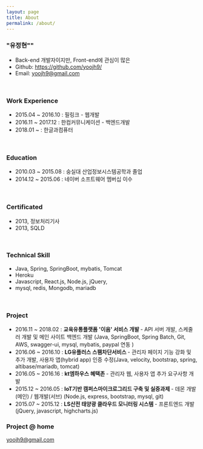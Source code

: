 ```yaml
---
layout: page
title: About
permalink: /about/
---
```


### "유정현""
- Back-end 개발자이지만, Front-end에 관심이 많은
- Github: https://github.com/yoojh9/
- Email: yoojh9@gmail.com

<br/>

### Work Experience
- 2015.04 ~ 2016.10 : 필링크 - 웹개발
- 2016.11 ~ 2017.12 : 한컴커뮤니케이션 - 백엔드개발
- 2018.01 ~ : 한글과컴퓨터

<br/>

### Education
- 2010.03 ~ 2015.08 : 숭실대 산업정보시스템공학과 졸업
- 2014.12 ~ 2015.06 : 네이버 소프트웨어 멤버십 이수

<br/>

### Certificated
- 2013, 정보처리기사
- 2013, SQLD

<br/>

### Technical Skill
- Java, Spring, SpringBoot, mybatis, Tomcat
- Heroku
- Javascript, React.js, Node.js, jQuery,
- mysql, redis, Mongodb, mariadb

<br/>

### Project
- 2016.11 ~ 2018.02 : <b> 교육유통플랫폼 '이음' 서비스 개발 </b> - API 서버 개발, 스케줄러 개발 및 메인 사이트 백엔드 개발 (Java, SpringBoot, Spring Batch, Git, AWS, swagger-ui, mysql, mybatis, paypal 연동 )
- 2016.06 ~ 2016.10 : <b> LG유플러스 스팸차단서비스 </b> -  관리자 페이지 기능 강화 및 추가 개발, 사용자 앱(hybrid app) 인증 수정(Java, velocity, bootstrap, spring, altibase/mariadb, tomcat)
- 2016.05 ~ 2016.16 : <b> kt엠하우스 혜택존 </b> - 관리자 웹, 사용자 앱 추가 요구사항 개발
- 2015.12 ~ 2016.05 : <b> IoT기반 캠퍼스마이크로그리드 구축 및 실증과제 </b> - 데몬 개발(메인) / 웹개발(서브) (Node.js, express, bootstrap, mysql, git)
- 2015.07 ~ 2015.12 : <b> LS산전 태양광 클라우드 모니터링 시스템 </b> - 프론트엔드 개발(jQuery, javascript, highcharts.js)

### Project @ home


[yoojh9@gmail.com](mailto:yoojh9@gmail.com)

